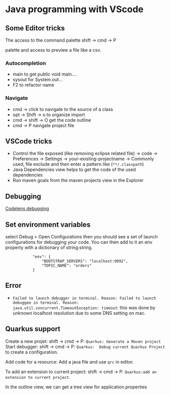 # Java programming with VScode

## Some Editor tricks

The access to the command palette shift -> cmd -> P

palette and access to preview a file like a csv.

### Autocompletion

* main to get public void main.... 
* sysout for System.out...
* F2 to refactor name

### Navigate

* cmd -> click to navigate to the source of a class
* opt -> Shift -> o to organize import
* cmd -> shift -> O get the code outline
* cmd ->  P navigate project file

## VSCode tricks

* Control the file exposed (like removing eclipse related file) -> code -> Preferences -> Settings -> your-existing-projectname -> Commonly used, file exclude and then enter a pattern like (`**/.classpath`)
* Java Dependencies view helps to get the code of the used dependencies
* Run maven goals from the maven projects view in the Explorer

## Debugging

[Codelens debugging](https://code.visualstudio.com/docs/java/java-debugging)

## Set environment variables

select Debug > Open Configurations then you should see a set of launch configurations for debugging your code. You can then add to it an env property with a dictionary of string:string.

```
            "env": {
                "BOOTSTRAP_SERVERS": "localhost:9092",
                "TOPIC_NAME": "orders"
            }
```

## Error

* `Failed to launch debugger in terminal. Reason: Failed to launch debuggee in terminal. Reason: java.util.concurrent.TimeoutException: timeout`: this was done by unknown localhost resolution due to some DNS setting on mac.

## Quarkus support

Create a new projet: shift -> cmd -> P:  `Quarkus: Generate a Maven project `
Start debugger:  shift -> cmd -> P: `Quarkus:  Debug current Quarkus Project` to create a configuration.

Add code for a resource: Add a java file and use `qrc` in editor.

To add an extension to current project: shift -> cmd -> P: `Quarkus:add an extension to current project`.

In the outline view, we can get a tree view for application.properties